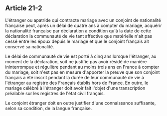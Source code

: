 Article 21-2
----
L'étranger ou apatride qui contracte mariage avec un conjoint de nationalité
française peut, après un délai de quatre ans à compter du mariage, acquérir la
nationalité française par déclaration à condition qu'à la date de cette
déclaration la communauté de vie tant affective que matérielle n'ait pas cessé
entre les époux depuis le mariage et que le conjoint français ait conservé sa
nationalité.

Le délai de communauté de vie est porté à cinq ans lorsque l'étranger, au moment
de la déclaration, soit ne justifie pas avoir résidé de manière ininterrompue et
régulière pendant au moins trois ans en France à compter du mariage, soit n'est
pas en mesure d'apporter la preuve que son conjoint français a été inscrit
pendant la durée de leur communauté de vie à l'étranger au registre des Français
établis hors de France. En outre, le mariage célébré à l'étranger doit avoir
fait l'objet d'une transcription préalable sur les registres de l'état civil
français.

Le conjoint étranger doit en outre justifier d'une connaissance suffisante,
selon sa condition, de la langue française.
